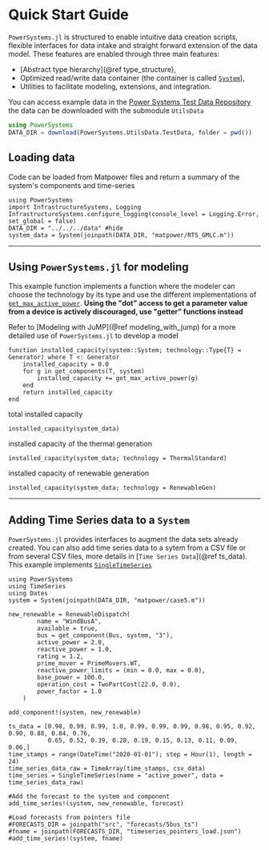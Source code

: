# Quick Start Guide

`PowerSystems.jl` is structured to enable intuitive data creation scripts, flexible interfaces
for data intake and straight forward extension of the data model. These features are enabled
through three main features:

- [Abstract type hierarchy](@ref type_structure),
- Optimized read/write data container (the container is called [`System`](@ref)),
- Utilities to facilitate modeling, extensions, and integration.

You can access example data in the [Power Systems Test Data Repository](https://github.com/NREL-SIIP/PowerSystemsTestData)
the data can be downloaded with the submodule `UtilsData`

```julia
using PowerSystems
DATA_DIR = download(PowerSystems.UtilsData.TestData, folder = pwd())
```

## Loading data

Code can be loaded from Matpower files and return a summary of the system's components and
time-series

```@repl generated_quick_start_guide
using PowerSystems
import InfrastructureSystems, Logging
InfrastructureSystems.configure_logging(console_level = Logging.Error, set_global = false)
DATA_DIR = "../../../data" #hide
system_data = System(joinpath(DATA_DIR, "matpower/RTS_GMLC.m"))
```

-----

## Using `PowerSystems.jl` for modeling

This example function implements a function where the modeler can choose the technology
by its type and use the different implementations of [`get_max_active_power`](@ref). **Using
the "dot" access to get a parameter value from a device is actively discouraged, use "getter" functions instead**

Refer to [Modeling with JuMP](@ref modeling_with_jump) for a more detailed use of `PowerSystems.jl` to develop
a model

```@example generated_quick_start_guide
function installed_capacity(system::System; technology::Type{T} = Generator) where T <: Generator
    installed_capacity = 0.0
    for g in get_components(T, system)
        installed_capacity += get_max_active_power(g)
    end
    return installed_capacity
end
```

total installed capacity

```@example generated_quick_start_guide
installed_capacity(system_data)
```

installed capacity of the thermal generation

```@example generated_quick_start_guide
installed_capacity(system_data; technology = ThermalStandard)
```

installed capacity of renewable generation

```@example generated_quick_start_guide
installed_capacity(system_data; technology = RenewableGen)
```

-----

## Adding Time Series data to a `System`

`PowerSystems.jl` provides interfaces to augment the data sets already created. You can also
add time series data to a sytem from a CSV file or from several CSV files, more
details in [`Time Series Data`](@ref ts_data). This example implements
[`SingleTimeSeries`](https://nrel-siip.github.io/InfrastructureSystems.jl/stable/InfrastructureSystems/#InfrastructureSystems.SingleTimeSeries)

```@example generated_quick_start_guide
using PowerSystems
using TimeSeries
using Dates
system = System(joinpath(DATA_DIR, "matpower/case5.m"))

new_renewable = RenewableDispatch(
        name = "WindBusA",
        available = true,
        bus = get_component(Bus, system, "3"),
        active_power = 2.0,
        reactive_power = 1.0,
        rating = 1.2,
        prime_mover = PrimeMovers.WT,
        reactive_power_limits = (min = 0.0, max = 0.0),
        base_power = 100.0,
        operation_cost = TwoPartCost(22.0, 0.0),
        power_factor = 1.0
    )

add_component!(system, new_renewable)

ts_data = [0.98, 0.99, 0.99, 1.0, 0.99, 0.99, 0.99, 0.98, 0.95, 0.92, 0.90, 0.88, 0.84, 0.76,
           0.65, 0.52, 0.39, 0.28, 0.19, 0.15, 0.13, 0.11, 0.09, 0.06,]
time_stamps = range(DateTime("2020-01-01"); step = Hour(1), length = 24)
time_series_data_raw = TimeArray(time_stamps, csv_data)
time_series = SingleTimeSeries(name = "active_power", data = time_series_data_raw)

#Add the forecast to the system and component
add_time_series!(system, new_renewable, forecast)

#Load forecasts from pointers file
#FORECASTS_DIR = joinpath("src", "forecasts/5bus_ts")
#fname = joinpath(FORECASTS_DIR, "timeseries_pointers_load.json")
#add_time_series!(system, fname)
```
